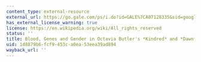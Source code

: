 ```yaml
---
content_type: external-resource
external_url: https://go.gale.com/ps/i.do?id=GALE%7CA87128335&sid=googleScholar&v=2.1&it=r&linkaccess=abs&issn=00145483&p=AONE&sw=w&userGroupName=mlin_oweb&isGeoAuthType=true&aty=geo
has_external_license_warning: true
license: https://en.wikipedia.org/wiki/All_rights_reserved
status: ''
title: Blood, Genes and Gender in Octavia Butler's *Kindred* and *Dawn*
uid: 1d8879b6-fcf9-453c-a0ea-53eea39ad894
wayback_url: ''
---
```

